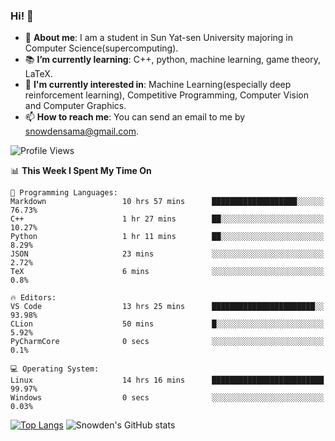 ### Hi! 👋

+ :school: **About me**: I am a student in Sun Yat-sen University majoring in Computer Science(supercomputing).
+ :books: **I’m currently learning**: C++, python, machine learning, game theory, LaTeX.
+ :lollipop: **I'm currently interested in**: Machine Learning(especially deep reinforcement learning), Competitive Programming, Computer Vision and Computer Graphics.
+ 📫 **How to reach me**: You can send an email to me by snowdensama@gmail.com.

<!--START_SECTION:waka-->
![Profile Views](http://img.shields.io/badge/Profile%20Views-658-blue)

📊 **This Week I Spent My Time On** 

```text
💬 Programming Languages: 
Markdown                 10 hrs 57 mins      ███████████████████░░░░░░   76.73% 
C++                      1 hr 27 mins        ██░░░░░░░░░░░░░░░░░░░░░░░   10.27% 
Python                   1 hr 11 mins        ██░░░░░░░░░░░░░░░░░░░░░░░   8.29% 
JSON                     23 mins             ░░░░░░░░░░░░░░░░░░░░░░░░░   2.72% 
TeX                      6 mins              ░░░░░░░░░░░░░░░░░░░░░░░░░   0.8%

🔥 Editors: 
VS Code                  13 hrs 25 mins      ███████████████████████░░   93.98% 
CLion                    50 mins             █░░░░░░░░░░░░░░░░░░░░░░░░   5.92% 
PyCharmCore              0 secs              ░░░░░░░░░░░░░░░░░░░░░░░░░   0.1%

💻 Operating System: 
Linux                    14 hrs 16 mins      █████████████████████████   99.97% 
Windows                  0 secs              ░░░░░░░░░░░░░░░░░░░░░░░░░   0.03%

```


<!--END_SECTION:waka-->


[![Top Langs](https://github-readme-stats.vercel.app/api/top-langs/?username=lixk28&langs_count=8&layout=compact&hide_border=true)](https://github.com/lixk28/github-readme-stats)
![Snowden's GitHub stats](https://github-readme-stats.vercel.app/api?username=lixk28&show_icons=true&hide_border=true&count_private=true)



<!--
**lixk28/lixk28** is a ✨ _special_ ✨ repository because its `README.md` (this file) appears on your GitHub profile.

Here are some ideas to get you started:

- 🔭 I’m currently working on ...
- 🌱 I’m currently learning ...
- 👯 I’m looking to collaborate on ...
- 🤔 I’m looking for help with ...
- 💬 Ask me about ...
- 📫 How to reach me: ...
- 😄 Pronouns: ...
- ⚡ Fun fact: ...
  -->
